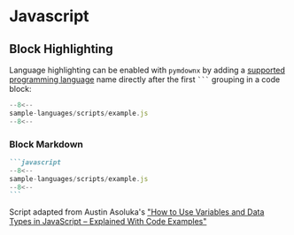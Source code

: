 # Javascript

## Block Highlighting

Language highlighting can be enabled with `pymdownx` by adding a [supported programming language](https://pygments.org/languages/) name directly after the first <code>```</code> grouping in a code block:

```javascript
--8<--
sample-languages/scripts/example.js
--8<--
```

### Block Markdown 

````markdown
```javascript
--8<--
sample-languages/scripts/example.js
--8<--
```
````

Script adapted from Austin Asoluka's ["How to Use Variables and Data Types in JavaScript – Explained With Code Examples"](https://www.freecodecamp.org/news/how-to-use-variables-and-data-types-in-javascript/)
